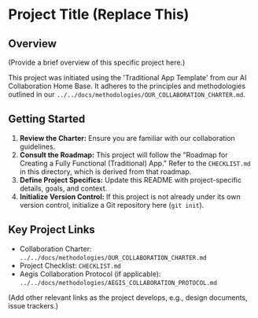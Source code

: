 # Project Title (Replace This)

## Overview

(Provide a brief overview of this specific project here.)

This project was initiated using the 'Traditional App Template' from our AI Collaboration Home Base. It adheres to the principles and methodologies outlined in our `../../docs/methodologies/OUR_COLLABORATION_CHARTER.md`.

## Getting Started

1.  **Review the Charter:** Ensure you are familiar with our collaboration guidelines.
2.  **Consult the Roadmap:** This project will follow the "Roadmap for Creating a Fully Functional (Traditional) App." Refer to the `CHECKLIST.md` in this directory, which is derived from that roadmap.
3.  **Define Project Specifics:** Update this README with project-specific details, goals, and context.
4.  **Initialize Version Control:** If this project is not already under its own version control, initialize a Git repository here (`git init`).

## Key Project Links

-   Collaboration Charter: `../../docs/methodologies/OUR_COLLABORATION_CHARTER.md`
-   Project Checklist: `CHECKLIST.md`
-   Aegis Collaboration Protocol (if applicable): `../../docs/methodologies/AEGIS_COLLABORATION_PROTOCOL.md`

(Add other relevant links as the project develops, e.g., design documents, issue trackers.) 